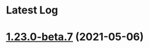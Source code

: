 # Latest Log 

# [1.23.0-beta.7](https://github.com/alibaba-fusion/next/compare/1.23.0-betea.6...1.23.0-beta.7) (2021-05-06)



